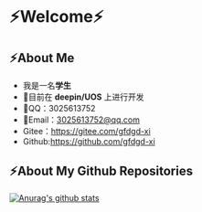 # ⚡Welcome⚡
## ⚡About Me
- 我是一名**学生**
- 💽目前在 **deepin/UOS** 上进行开发
- 💬QQ：3025613752
- 📧Email：3025613752@qq.com
- Gitee：https://gitee.com/gfdgd-xi
- Github:https://github.com/gfdgd-xi

## ⚡About My Github Repositories
[![Anurag's github stats](https://github-readme-stats.vercel.app/api?username=gfdgd-xi&theme=dark)](https://github.com/gfdgd-xi)

